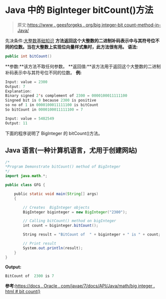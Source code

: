# Java 中的 BigInteger bitCount()方法

> 原文:[https://www . geesforgeks . org/big integer-bit count-method-in-Java/](https://www.geeksforgeeks.org/biginteger-bitcount-method-in-java/)

先决条件:[大整数基础知识](https://www.geeksforgeeks.org/biginteger-class-in-java/)
**方法返回这个大整数的二进制补码表示中与其符号位不同的位数。当在大整数上实现位向量样式集时，此方法很有用。
**语法:**** 

```java
public int bitCount()
```

**参数:**该方法不取任何参数。
**返回值:**该方法用于返回这个大整数的二进制补码表示中与其符号位不同的位数。
**例:**

```java
Input: value = 2300 
Output: 7
Explanation:
Binary signed 2's complement of 2300 = 0000100011111100
Singned bit is 0 because 2300 is positive
so no of 1 in 0000100011111100 is bitCount
So bitCount in 0000100011111100 = 7

Input: value = 5482549
Output: 11
```

下面的程序说明了 BigInteger 的 bitCount()方法。

## Java 语言(一种计算机语言，尤用于创建网站)

```java
/*
*Program Demonstrate bitCount() method of BigInteger
*/
import java.math.*;

public class GFG {

    public static void main(String[] args)
    {

        // Creates  BigInteger objects
        BigInteger biginteger = new BigInteger("2300");

        // Calling bitCount() method on bigInteger
        int count = biginteger.bitCount();

        String result = "BitCount of  " + biginteger + " is " + count;

        // Print result
        System.out.println(result);
    }
}
```

**Output:** 

```java
BitCount of  2300 is 7
```

**参考:**[https://docs . Oracle . com/javae/7/docs/API/Java/math/big integer . html # bit count()](https://docs.oracle.com/javase/7/docs/api/java/math/BigInteger.html#bitCount())